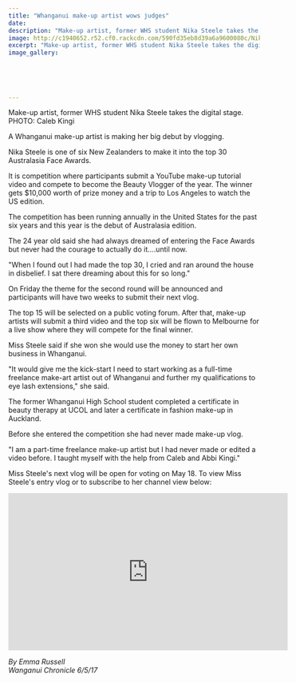 ```yaml
---
title: "Whanganui make-up artist wows judges"
date: 
description: "Make-up artist, former WHS student Nika Steele takes the digital stage. A Whanganui make-up artist is making her big debut by vlogging..."
image: http://c1940652.r52.cf0.rackcdn.com/590fd35eb8d39a6a9600080c/NikaSteele-ex-UTube-make-up-artist-Chron-6-May.jpg
excerpt: "Make-up artist, former WHS student Nika Steele takes the digital stage. A Whanganui make-up artist is making her big debut by vlogging."
image_gallery:
    
    
    
    
    
---
```


<p><span>Make-up artist, former WHS student Nika Steele takes the digital stage. <br />PHOTO: Caleb Kingi</span></p>
<p>A Whanganui make-up artist is making her big debut by vlogging.</p>
<p>Nika Steele is one of six New Zealanders to make it into the top 30 Australasia Face Awards.</p>
<p>It is competition where participants submit a YouTube make-up tutorial video and compete to become the Beauty Vlogger of the year. The winner gets $10,000 worth of prize money and a trip to Los Angeles to watch the US edition.</p>
<p>The competition has been running annually in the United States for the past six years and this year is the debut of Australasia edition.</p>
<p>The 24 year old said she had always dreamed of entering the Face Awards but never had the courage to actually do it....until now.</p>
<p>"When I found out I had made the top 30, I cried and ran around the house in disbelief. I sat there dreaming about this for so long."</p>
<p>On Friday the theme for the second round will be announced and participants will have two weeks to submit their next vlog.</p>
<p>The top 15 will be selected on a public voting forum. After that, make-up artists will submit a third video and the top six will be flown to Melbourne for a live show where they will compete for the final winner.</p>
<p>Miss Steele said if she won she would use the money to start her own business in Whanganui.</p>
<p>"It would give me the kick-start I need to start working as a full-time freelance make-art artist out of Whanganui and further my qualifications to eye lash extensions," she said.</p>
<p>The former Whanganui High School student completed a certificate in beauty therapy at UCOL and later a certificate in fashion make-up in Auckland.</p>
<p>Before she entered the competition she had never made make-up vlog.</p>
<p>"I am a part-time freelance make-up artist but I had never made or edited a video before. I taught myself with the help from Caleb and Abbi Kingi."</p>
<p>Miss Steele's next vlog will be open for voting on May 18. To view Miss Steele's entry vlog or to subscribe to her channel view below:</p>
<p><iframe src="https://www.youtube.com/embed/9HnJjNsB9h4" frameborder="0" width="560" height="315"></iframe></p>
<p class="clear syndicator"><em>By Emma Russell<br /></em><em>Wanganui Chronicle 6/5/17</em></p>


